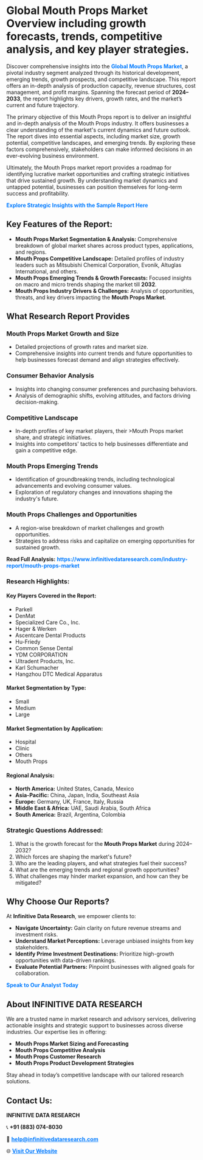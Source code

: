 <h1>Global Mouth Props Market Overview including growth forecasts, trends, competitive analysis, and key player strategies.</h1>
<p>
Discover comprehensive insights into the 
<a href="https://www.infinitivedataresearch.com/industry-report/mouth-props-market" rel="dofollow" style="color: #007BFF; text-decoration: none;"><strong>Global Mouth Props Market</strong></a>, a pivotal industry segment analyzed through its historical development, emerging trends, growth prospects, and competitive landscape. This report offers an in-depth analysis of production capacity, revenue structures, cost management, and profit margins. Spanning the forecast period of <strong>2024–2033</strong>, the report highlights key drivers, growth rates, and the market’s current and future trajectory.
</p>
<p>
The primary objective of this Mouth Props report is to deliver an insightful and in-depth analysis of the Mouth Props industry. It offers businesses a clear understanding of the market's current dynamics and future outlook. The report dives into essential aspects, including market size, growth potential, competitive landscapes, and emerging trends. By exploring these factors comprehensively, stakeholders can make informed decisions in an ever-evolving business environment.
</p>
<p>
Ultimately, the Mouth Props market report provides a roadmap for identifying lucrative market opportunities and crafting strategic initiatives that drive sustained growth. By understanding market dynamics and untapped potential, businesses can position themselves for long-term success and profitability.
</p>
<p>
<a href="https://www.infinitivedataresearch.com/request-sample/reportId=110077" style="color: #007BFF; text-decoration: none;"><strong>Explore Strategic Insights with the Sample Report Here</strong></a>
</p>

<h2>Key Features of the Report:</h2>
<ul>
<li><strong>Mouth Props Market Segmentation & Analysis:</strong> Comprehensive breakdown of global market shares across product types, applications, and regions.</li>
<li><strong>Mouth Props Competitive Landscape:</strong> Detailed profiles of industry leaders such as Mitsubishi Chemical Corporation, Evonik, Altuglas International, and others.</li>
<li><strong>Mouth Props Emerging Trends & Growth Forecasts:</strong> Focused insights on macro and micro trends shaping the market till <strong>2032</strong>.</li>
<li><strong>Mouth Props Industry Drivers & Challenges:</strong> Analysis of opportunities, threats, and key drivers impacting the <strong>Mouth Props Market</strong>.</li>
</ul>

<h2>What Research Report Provides</h2>
<h3>Mouth Props Market Growth and Size</h3>
<ul>
<li>Detailed projections of growth rates and market size.</li>
<li>Comprehensive insights into current trends and future opportunities to help businesses forecast demand and align strategies effectively.</li>
</ul>

<h3>Consumer Behavior Analysis</h3>
<ul>
<li>Insights into changing consumer preferences and purchasing behaviors.</li>
<li>Analysis of demographic shifts, evolving attitudes, and factors driving decision-making.</li>
</ul>

<h3>Competitive Landscape</h3>
<ul>
<li>In-depth profiles of key market players, their >Mouth Props market share, and strategic initiatives.</li>
<li>Insights into competitors' tactics to help businesses differentiate and gain a competitive edge.</li>
</ul>

<h3>Mouth Props Emerging Trends</h3>
<ul>
<li>Identification of groundbreaking trends, including technological advancements and evolving consumer values.</li>
<li>Exploration of regulatory changes and innovations shaping the industry's future.</li>
</ul>

<h3>Mouth Props Challenges and Opportunities</h3>
<ul>
<li>A region-wise breakdown of market challenges and growth opportunities.</li>
<li>Strategies to address risks and capitalize on emerging opportunities for sustained growth.</li>
</ul>
<p><strong>Read Full Analysis:</strong> <a href="https://www.infinitivedataresearch.com/industry-report/mouth-props-market" rel="dofollow" style="color: #007BFF; text-decoration: none;"><strong>https://www.infinitivedataresearch.com/industry-report/mouth-props-market</strong></a></p>
<h3>Research Highlights:</h3>
<h4>Key Players Covered in the Report:</h4>
<ul><li>Parkell</li><li>DenMat</li><li>Specialized Care Co., Inc.</li><li>Hager &amp; Werken</li><li>Ascentcare Dental Products</li><li>Hu-Friedy</li><li>Common Sense Dental</li><li>YDM CORPORATION</li><li>Ultradent Products, Inc.</li><li>Karl Schumacher</li><li>Hangzhou DTC Medical Apparatus</li></ul>
<h4>Market Segmentation by Type:</h4>
<ul><li>Small</li><li>Medium</li><li>Large</li></ul>
<h4>Market Segmentation by Application:</h4>
<ul><li>Hospital</li><li>Clinic</li><li>Others</li><li>Mouth Props</li></ul>

<h4>Regional Analysis:</h4>
<ul>
<li><strong>North America:</strong> United States, Canada, Mexico</li>
<li><strong>Asia-Pacific:</strong> China, Japan, India, Southeast Asia</li>
<li><strong>Europe:</strong> Germany, UK, France, Italy, Russia</li>
<li><strong>Middle East & Africa:</strong> UAE, Saudi Arabia, South Africa</li>
<li><strong>South America:</strong> Brazil, Argentina, Colombia</li>
</ul>

<h3>Strategic Questions Addressed:</h3>
<ol>
<li>What is the growth forecast for the <strong>Mouth Props Market</strong> during 2024–2032?</li>
<li>Which forces are shaping the market's future?</li>
<li>Who are the leading players, and what strategies fuel their success?</li>
<li>What are the emerging trends and regional growth opportunities?</li>
<li>What challenges may hinder market expansion, and how can they be mitigated?</li>
</ol>

<h2>Why Choose Our Reports?</h2>
<p>At <strong>Infinitive Data Research</strong>, we empower clients to:</p>
<ul>
<li><strong>Navigate Uncertainty:</strong> Gain clarity on future revenue streams and investment risks.</li>
<li><strong>Understand Market Perceptions:</strong> Leverage unbiased insights from key stakeholders.</li>
<li><strong>Identify Prime Investment Destinations:</strong> Prioritize high-growth opportunities with data-driven rankings.</li>
<li><strong>Evaluate Potential Partners:</strong> Pinpoint businesses with aligned goals for collaboration.</li>
</ul>
<p><a href="https://www.infinitivedataresearch.com/industry-report/mouth-props-market" rel="dofollow" style="color: #007BFF; text-decoration: none;"><strong>Speak to Our Analyst Today</strong></a></p>

<h2>About INFINITIVE DATA RESEARCH</h2>
<p>We are a trusted name in market research and advisory services, delivering actionable insights and strategic support to businesses across diverse industries. Our expertise lies in offering:</p>
<ul>
<li><strong>Mouth Props Market Sizing and Forecasting</strong></li>
<li><strong>Mouth Props Competitive Analysis</strong></li>
<li><strong>Mouth Props Customer Research</strong></li>
<li><strong>Mouth Props Product Development Strategies</strong></li>
</ul>
<p>Stay ahead in today’s competitive landscape with our tailored research solutions.</p>

<h2>Contact Us:</h2>
<p><strong>INFINITIVE DATA RESEARCH</strong></p>
<p>📞 <strong>+91 (883) 074-8030</strong></p>
<p>📧 <strong><a href="mailto:help@infinitivedataresearch.com" style="color: #007BFF;">help@infinitivedataresearch.com</a></strong></p>
<p>🌐 <strong><a href="https://www.infinitivedataresearch.com" rel="dofollow" style="color: #007BFF;">Visit Our Website</a></strong></p>